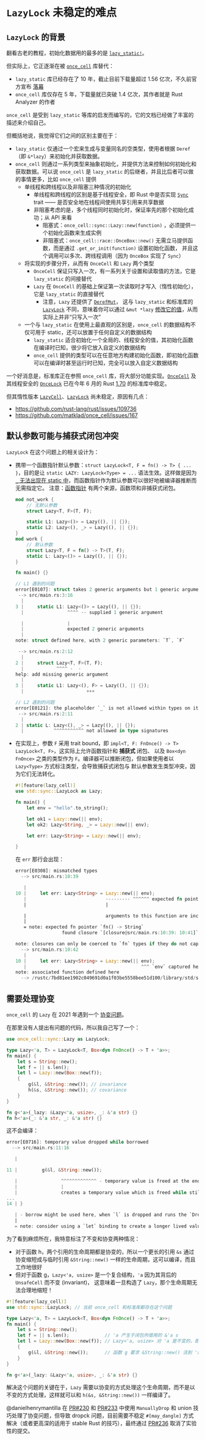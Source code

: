 # `LazyLock` 未稳定的难点

## `LazyLock` 的背景

翻看古老的教程，初始化数据用的最多的是 [`lazy_static!`](https://docs.rs/lazy_static/*/lazy_static/index.html#example)。

但实际上，它正逐渐在被 [`once_cell`](https://docs.rs/once_cell) 库替代：
* `lazy_static` 库已经存在了 10 年，截止目前下载量超过 1.56 亿次，不久前官方宣布 [落幕](https://github.com/rust-lang-nursery/lazy-static.rs/issues/214)
* `once_cell` 库仅存在 5 年，下载量就已突破 1.4 亿次，其作者就是 Rust Analyzer 的作者

`once_cell` 是受到 `lazy_static` 等库的启发而编写的，它的文档已经做了丰富的描述来介绍自己。

但概括地说，我觉得它们之间的区别主要在于：
* `lazy_static` 仅通过一个宏来生成与变量同名的空类型，使用者根据 `Deref` （即 `&*lazy`）来初始化并获取数据。
* `once_cell` 则通过一系列类型来抽象初始化，并提供方法来控制如何初始化和获取数据。可以说 `once_cell`
  是 `lazy_static` 的后继者，并且比后者可以做的事情更多，比如 `once_cell` 提供
  * 单线程和跨线程以及非阻塞三种情况的初始化
    * 单线程和跨线程的区别是基于线程安全，即 Rust 中是否实现 [`Sync`] trait —— 是否安全地在线程间使用共享引用来共享数据
    * 非阻塞考虑的是，多个线程同时初始化时，保证率先的那个初始化成功；从 API 来看
        * 阻塞式：`once_cell::sync::Lazy::new(function)` ，必须提供一个初始化函数来生成实例
        * 非阻塞式：`once_cell::race::OnceBox::new()` 无需立马提供函数，而是通过 `.get_or_init(function)` 设置初始化函数，
          并且这个调用可以多次、跨线程调用（因为 `OnceBox` 实现了 `Sync`）
  * 将实现的步骤分开，从而有 `OnceCell` 和 `Lazy` 两个类型
    * `OnceCell` 保证只写入一次，有一系列关于设置和读取值的方法，它是 `lazy_static` 的间接替代
    * `Lazy` 在 `OnceCell` 的基础上保证第一次读取时才写入（惰性初始化），它是 `lazy_static` 的直接替代
      * 注意，`Lazy` 还提供了 [`DerefMut`](https://docs.rs/once_cell/1.18.0/once_cell/unsync/struct.Lazy.html#impl-DerefMut-for-Lazy%3CT,+F%3E)，
        这与 `lazy_static` 和标准库的 [`LazyLock`] 不同，意味着你可以通过 `&mut *lazy` [修改它的值][mut]，从而实际上并非“只写入一次”
  * 一个与 `lazy_static` 在使用上最直观的区别是，`once_cell` 的数据结构不仅可用于 static，还可以放置于任何自定义的数据结构
    * `lazy_static` 适合初始化一个全局的、线程安全的值，其初始化函数在编译时已知，很少将它放入自定义的数据结构
    * `once_cell` 提供的类型可以在任意地方构建初始化函数，即初始化函数可以在编译时甚至运行时已知，完全可以放入自定义数据结构

一个好消息是，标准库正在参照 `once_cell` 库，将大部分功能实现。[`OnceCell`] 及其线程安全的 [`OnceLock`] 已在今年 6 月的 Rust [1.70] 的标准库中稳定。

但其惰性版本 [`LazyCell`]、[`LazyLock`] 尚未稳定，原因有几点：

* <https://github.com/rust-lang/rust/issues/109736>
* <https://github.com/matklad/once_cell/issues/167>

[`Sync`]: https://doc.rust-lang.org/std/marker/trait.Sync.html
[`OnceCell`]: https://doc.rust-lang.org/std/cell/struct.OnceCell.html
[`OnceLock`]: https://doc.rust-lang.org/std/sync/struct.OnceLock.html
[`LazyCell`]: https://doc.rust-lang.org/std/cell/struct.LazyCell.html
[`LazyLock`]: https://doc.rust-lang.org/std/sync/struct.LazyLock.html
[1.70]: https://blog.rust-lang.org/2023/06/01/Rust-1.70.0.html#oncecell-and-oncelock

[mut]: https://play.rust-lang.org/?version=stable&mode=debug&edition=2021&gist=b4a5948e58149068f583fb492079aefa

## 默认参数可能与捕获式闭包冲突

[E0121]: https://doc.rust-lang.org/stable/error_codes/E0121.html

`LazyLock` 在这个问题上的相关设计为：
* 携带一个函数指针默认参数：`struct LazyLock<T, F = fn() -> T> { ... }`，目的是让 `static LAZY: LazyLock<Type> = ...`
  语法生效。这样做是因为 [`_` 无法出现在 static 中][E0121]，而函数指针作为默认参数可以很好地被编译器推断而无需指定它。
  注意：[函数指针](https://doc.rust-lang.org/reference/types/function-pointer.html) 有两个来源，函数项和非捕获式闭包。

  ```rust
  mod not_work {
      // 无默认参数
      struct Lazy<T, F>(T, F);

      static L1: Lazy<()> = Lazy((), || {});
      static L2: Lazy<(), _> = Lazy((), || {});
  }
  mod work {
      // 默认参数
      struct Lazy<T, F = fn() -> T>(T, F);
      static L: Lazy<()> = Lazy((), || {});
  }

  fn main() {}
  ```

  ```rust
  // L1 遇到的问题
  error[E0107]: struct takes 2 generic arguments but 1 generic argument was supplied
   --> src/main.rs:3:16
    |
  3 |     static L1: Lazy<()> = Lazy((), || {});
    |                ^^^^ -- supplied 1 generic argument

    |                |
    |                expected 2 generic arguments
    |
  note: struct defined here, with 2 generic parameters: `T`, `F`

   --> src/main.rs:2:12
    |
  2 |     struct Lazy<T, F>(T, F);
    |            ^^^^ -  -
  help: add missing generic argument
    |
  3 |     static L1: Lazy<(), F> = Lazy((), || {});
    |                       +++

  // L2 遇到的问题
  error[E0121]: the placeholder `_` is not allowed within types on item signatures for static variables
   --> src/main.rs:2:11
    |
  2 | static L: Lazy<(), _> = Lazy((), || {});
    |           ^^^^^^^^^^^ not allowed in type signatures
  ```

* 在实现上，参数 `F` 采用 trait bound，即 `impl<T, F: FnOnce() -> T> LazyLock<T, F>`，这实际上允许函数指针和 **捕获式** 闭包、
  以及 `Box<dyn FnOnce>` 之类的类型作为 `F`。编译器可以推断闭包，但如果使用者以 `Lazy<Type>` 方式标注类型，会导致捕获式闭包与
  默认参数发生类型冲突，因为它们无法转化。

  ```rust
  #![feature(lazy_cell)]
  use std::sync::LazyLock as Lazy;

  fn main() {
      let env = "hello".to_string();

      let ok1 = Lazy::new(|| env);
      let ok2: Lazy<String, _> = Lazy::new(|| env);

      let err: Lazy<String> = Lazy::new(|| env);

  }
  ```

  在 `err` 那行会出现：


  ```rust
  error[E0308]: mismatched types
    --> src/main.rs:10:39

     |
  10 |     let err: Lazy<String> = Lazy::new(|| env);
     |                             --------- ^^^^^^ expected fn pointer, found closure
     |                             |

     |                             arguments to this function are incorrect
     |
     = note: expected fn pointer `fn() -> String`
                   found closure `[closure@src/main.rs:10:39: 10:41]`

  note: closures can only be coerced to `fn` types if they do not capture any variables
    --> src/main.rs:10:42
     |
  10 |     let err: Lazy<String> = Lazy::new(|| env);
     |                                          ^^^ `env` captured here
  note: associated function defined here
    --> /rustc/7bd81ee1902c049691d0a1f03be5558bee51d100/library/std/src/sync/lazy_lock.rs:68:18
  ```

## 需要处理协变

`once_cell` 的 `Lazy` 在 2021 年遇到一个 [协变问题](https://github.com/matklad/once_cell/issues/167)。

在那里没有人提出有问题的代码，所以我自己写了一个：

```rust
use once_cell::sync::Lazy as LazyLock;

type Lazy<'a, T> = LazyLock<T, Box<dyn FnOnce() -> T + 'a>>;
fn main() {
    let s = String::new();
    let f = || s.len();
    let l = Lazy::new(Box::new(f));
    {
        g(&l, &String::new()); // invariance
        h(&s, &String::new()); // covariance
    }
}

fn g<'a>(_lazy: &Lazy<'a, usize>, _: &'a str) {}
fn h<'a>(_: &'a str, _: &'a str) {}
```

这不会编译：

```rust
error[E0716]: temporary value dropped while borrowed
  --> src/main.rs:11:16

   |

11 |         g(&l, &String::new());

   |                ^^^^^^^^^^^^^ - temporary value is freed at the end of this statement
   |                |
   |                creates a temporary value which is freed while still in use
...
14 | }

   | - borrow might be used here, when `l` is dropped and runs the `Drop` code for type `LazyLock`
   |
   = note: consider using a `let` binding to create a longer lived value
```

为了看到麻烦所在，我特意标注了不变和协变两种情况：
* 对于函数 h，两个引用的生命周期都是协变的，所以一个更长的引用 `&s` 通过协变缩短成与临时引用 `&String::new()`
  一样的生命周期，这可以编译，而且工作地很好
* 但对于函数 g，`Lazy<'a, usize>` 是一个复合结构，`'a` 因为其背后的 `UnsafeCell` 而不变 (invariant)，
  这意味着一旦构造了 `Lazy`，那个生命周期无法合理地缩短！

```rust
#![feature(lazy_cell)]
use std::sync::LazyLock; // 当前 once_cell 和标准库都存在这个问题

type Lazy<'a, T> = LazyLock<T, Box<dyn FnOnce() -> T + 'a>>;
fn main() {
    let s = String::new();
    let f = || s.len();             // 'a 产生于闭包所借用的 &'a s 
    let l = Lazy::new(Box::new(f)); // Lazy<'a, usize> 对 'a 是不变的，即 'a 无法缩短
    {
        g(&l, &String::new());      // 函数 g 要求 &String::new() 活到 'a 那么长，这是不可能的
    }
}

fn g<'a>(_lazy: &Lazy<'a, usize>, _: &'a str) {}
```

解决这个问题的关键在于，`Lazy` 需要以协变的方式处理这个生命周期，而不是以不变的方式处理，这样就可以和
`h(&s, &String::new())` 一样编译了。

@danielhenrymantilla 在 [PR#230] 和 [PR#233] 中使用 `ManuallyDrop` 和 union 技巧处理了协变问题，但导致 dropck
问题，目前需要不稳定 `#[may_dangle]` 方式解决（或者更高深的适用于 stable Rust 的技巧），最终通过 [PR#236] 取消了实验性的提交。

[PR#230]: https://github.com/matklad/once_cell/pull/230
[PR#233]: https://github.com/matklad/once_cell/pull/233
[PR#236]: https://github.com/matklad/once_cell/pull/236
